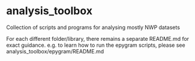 # analysis_toolbox
Collection of scripts and programs for analysing mostly NWP datasets

For each different folder/library, there remains a separate README.md for exact guidance.
e.g. to learn how to run the epygram scripts, please see analysis_toolbox/epygram/README.md
